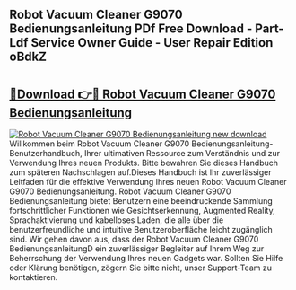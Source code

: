 ## Robot Vacuum Cleaner G9070 Bedienungsanleitung PDf Free Download - Part-Ldf Service Owner Guide - User Repair Edition oBdkZ

# <h2><a href="http://df2h2w.blite.top/?on=Robot+Vacuum+Cleaner+G9070+Bedienungsanleitung">🔗Download 👉🔴 Robot Vacuum Cleaner G9070 Bedienungsanleitung</a></h2>

[![Robot Vacuum Cleaner G9070 Bedienungsanleitung new download](https://i.imgur.com/lujVjoI.png)](http://df2h2w.blite.top/?on=Robot+Vacuum+Cleaner+G9070+Bedienungsanleitung)
Willkommen beim Robot Vacuum Cleaner G9070 Bedienungsanleitung-Benutzerhandbuch, Ihrer ultimativen Ressource zum Verständnis und zur Verwendung Ihres neuen Produkts. Bitte bewahren Sie dieses Handbuch zum späteren Nachschlagen auf.Dieses Handbuch ist Ihr zuverlässiger Leitfaden für die effektive Verwendung Ihres neuen Robot Vacuum Cleaner G9070 Bedienungsanleitung. Robot Vacuum Cleaner G9070 Bedienungsanleitung bietet Benutzern eine beeindruckende Sammlung fortschrittlicher Funktionen wie Gesichtserkennung, Augmented Reality, Sprachaktivierung und kabelloses Laden, die alle über die benutzerfreundliche und intuitive Benutzeroberfläche leicht zugänglich sind. Wir gehen davon aus, dass der Robot Vacuum Cleaner G9070 BedienungsanleitungD ein zuverlässiger Begleiter auf Ihrem Weg zur Beherrschung der Verwendung Ihres neuen Gadgets war. Sollten Sie Hilfe oder Klärung benötigen, zögern Sie bitte nicht, unser Support-Team zu kontaktieren.
